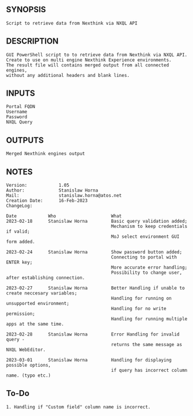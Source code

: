 ## SYNOPSIS
    Script to retrieve data from Nexthink via NXQL API

## DESCRIPTION
    GUI PowerShell script to to retrieve data from Nexthink via NXQL API.
    Create to use on multi engine Nexthink Experience environments.
    The result file will contains merged output from all connected engines,
    without any additional headers and blank lines.

## INPUTS
    Portal FQDN
    Username
    Password
    NXQL Query

## OUTPUTS
    Merged Nexthink engines output

## NOTES
    Version:            1.05
    Author:             Stanislaw Horna
    Mail:               stanislaw.horna@atos.net
    Creation Date:      16-Feb-2023
    ChangeLog:

    Date            Who                     What
    2023-02-18      Stanislaw Horna         Basic query validation added;
                                            Mechanism to keep credentials if valid;
                                            MoJ select environment GUI form added.

    2023-02-24      Stanislaw Horna         Show password button added;
                                            Connecting to portal with ENTER key;
                                            More accurate error handling;
                                            Possibility to change user, after establishing connection.
    
    2023-02-27      Stanislaw Horna         Better Handling if unable to create neccesary variables;
                                            Handling for running on unsupported environment;
                                            Handling for no write permission;
                                            Handling for running multiple apps at the same time.

    2023-02-28      Stanislaw Horna         Error Handling for invalid query - 
                                            returns the same message as NXQL WebEditor.

    2023-03-01      Stanislaw Horna         Handling for displaying possible options,
                                            if query has incorrect column name. (typo etc.)

## To-Do
    1. Handling if "Custom field" column name is incorrect.